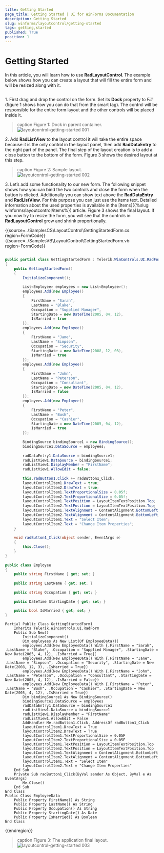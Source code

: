 ```yaml
---
title: Getting Started
page_title: Getting Started | UI for WinForms Documentation
description: Getting Started
slug: winforms/layoutcontrol/getting-started
tags: getting,started
published: True
position: 1
---
```


# Getting Started



In this article, you will learn how to use __RadLayoutControl__. The example below shows how you can create a layout that will fill the entire form and will be resized along with it.

## 

1\. First drag and drop the control on the form. Set its __Dock__ property to *Fill* (figure 1 shows how you can do that from the smart tag). The control will be responsible for the entire form layout and the other controls will be placed inside it.
            
>caption Figure 1: Dock in parent container.<br>![layoutcontrol-getting-started 001](images/layoutcontrol-getting-started001.png)

2\. Add __RadListView__ to the layout control it will take the entire space because it is the only control in the layout panel, then add __RadDataEntry__ to the right part of the panel. The final step of the layout creation is to add a close button to the bottom of the form. Figure 3 shows the desired layout at this step.
            
>caption Figure 2: Sample layout.<br>![layoutcontrol-getting-started 002](images/layoutcontrol-getting-started002.png)

3\. Let’s add some functionality to our new form. The following snippet shows how you can bind the two controls and close the form when the button is clicked. Additionally you can show text above the __RadDataEntry__ and __RadListView__. For this purpose you can just use the items text. Detailed information about the used properties is available in the [Items]({%slug winforms/layoutcontrol/items%}) article. Figure 3 shows the final layout. If you now try to resize the form, you will see that the controls in __RadLayoutControl__ grow and shrink proportionally.

{{source=..\SamplesCS\LayoutControl\GettingStartedForm.cs region=FormCode}} 
{{source=..\SamplesVB\LayoutControl\GettingStartedForm.vb region=FormCode}} 

````C#
    
public partial class GettingStartedForm : Telerik.WinControls.UI.RadForm
{
    public GettingStartedForm()
    {
        InitializeComponent();
        
        List<Employee> employees = new List<Employee>();
        employees.Add(new Employee()
        {
            FirstName = "Sarah",
            LastName = "Blake",
            Occupation = "Supplied Manager",
            StartingDate = new DateTime(2005, 04, 12),
            IsMarried = true
        });
        employees.Add(new Employee()
        {
            FirstName = "Jane",
            LastName = "Simpson",
            Occupation = "Security",
            StartingDate = new DateTime(2008, 12, 03),
            IsMarried = true
        });
        employees.Add(new Employee()
        {
            FirstName = "John",
            LastName = "Peterson",
            Occupation = "Consultant",
            StartingDate = new DateTime(2005, 04, 12),
            IsMarried = false
        });
        employees.Add(new Employee()
        {
            FirstName = "Peter",
            LastName = "Bush",
            Occupation = "Cashier",
            StartingDate = new DateTime(2005, 04, 12),
            IsMarried = true
        });
        
        BindingSource bindingSource1 = new BindingSource();
        bindingSource1.DataSource = employees;
        
        radDataEntry1.DataSource = bindingSource1;
        radListView1.DataSource = bindingSource1;
        radListView1.DisplayMember = "FirstName";
        radListView1.AllowEdit = false;
        
        this.radButton1.Click += radButton1_Click;
        layoutControlItem1.DrawText = true;
        layoutControlItem2.DrawText = true;
        layoutControlItem1.TextProportionalSize = 0.05f;
        layoutControlItem2.TextProportionalSize = 0.05f;
        layoutControlItem1.TextPosition = LayoutItemTextPosition.Top;
        layoutControlItem2.TextPosition = LayoutItemTextPosition.Top;
        layoutControlItem1.TextAlignment = ContentAlignment.BottomLeft;
        layoutControlItem2.TextAlignment = ContentAlignment.BottomLeft;
        layoutControlItem1.Text = "Select Item";
        layoutControlItem2.Text = "Change Item Properties";
    }
    
    void radButton1_Click(object sender, EventArgs e)
    {
        this.Close();
    }
}
    
public class Employee
{
    public string FirstName { get; set; }
    
    public string LastName { get; set; }
    
    public string Occupation { get; set; }
    
    public DateTime StartingDate { get; set; }
    
    public bool IsMarried { get; set; }
}

````
````VB.NET
Partial Public Class GettingStartedForm1
    Inherits Telerik.WinControls.UI.RadForm
    Public Sub New()
        InitializeComponent()
        Dim employees As New List(Of EmployeeData)()
        employees.Add(New EmployeeData() With {.FirstName = "Sarah", .LastName = "Blake", .Occupation = "Supplied Manager", .StartingDate = New Date(2005, 4, 12), .IsMarried = True})
        employees.Add(New EmployeeData() With {.FirstName = "Jane", .LastName = "Simpson", .Occupation = "Security", .StartingDate = New Date(2008, 12, 3), .IsMarried = True})
        employees.Add(New EmployeeData() With {.FirstName = "John", .LastName = "Peterson", .Occupation = "Consultant", .StartingDate = New Date(2005, 4, 12), .IsMarried = False})
        employees.Add(New EmployeeData() With {.FirstName = "Peter", .LastName = "Bush", .Occupation = "Cashier", .StartingDate = New Date(2005, 4, 12), .IsMarried = True})
        Dim bindingSource1 As New BindingSource()
        bindingSource1.DataSource = employees
        radDataEntry1.DataSource = bindingSource1
        radListView1.DataSource = bindingSource1
        radListView1.DisplayMember = "FirstName"
        radListView1.AllowEdit = False
        AddHandler Me.radButton1.Click, AddressOf radButton1_Click
        layoutControlItem1.DrawText = True
        layoutControlItem2.DrawText = True
        layoutControlItem1.TextProportionalSize = 0.05F
        layoutControlItem2.TextProportionalSize = 0.05F
        layoutControlItem1.TextPosition = LayoutItemTextPosition.Top
        layoutControlItem2.TextPosition = LayoutItemTextPosition.Top
        layoutControlItem1.TextAlignment = ContentAlignment.BottomLeft
        layoutControlItem2.TextAlignment = ContentAlignment.BottomLeft
        layoutControlItem1.Text = "Select Item"
        layoutControlItem2.Text = "Change Item Properties"
    End Sub
    Private Sub radButton1_Click(ByVal sender As Object, ByVal e As EventArgs)
        Me.Close()
    End Sub
End Class
Public Class EmployeeData
    Public Property FirstName() As String
    Public Property LastName() As String
    Public Property Occupation() As String
    Public Property StartingDate() As Date
    Public Property IsMarried() As Boolean
End Class

````

{{endregion}} 

>caption Figure 3: The application final layout.<br>![layoutcontrol-getting-started 003](images/layoutcontrol-getting-started003.png)
